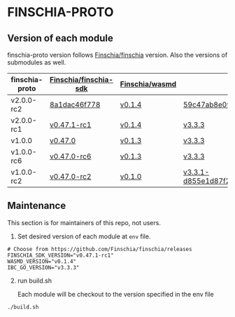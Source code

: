# FINSCHIA-PROTO

## Version of each module

finschia-proto version follows [Finschia/finschia](https://github.com/Finschia/finschia) version. Also the versions of submodules as well.

| finschia-proto | [Finschia/finschia-sdk](https://github.com/Finschia/finschia-sdk)          | [Finschia/wasmd](https://github.com/Finschia/wasmd)     | [Finschia/ibc-go](https://github.com/Finschia/ibc-go)                                                                               | [Finschia/finschia](https://github.com/Finschia/finschia)          |
| -------------- | -------------------------------------------------------------------------- | ------------------------------------------------------- | ----------------------------------------------------------------------------------------------------------------------------------- | ------------------------------------------------------------------ |
| v2.0.0-rc2     | [8a1dac46f778](https://github.com/Finschia/finschia-sdk/tree/8a1dac46f778) | [v0.1.4](https://github.com/Finschia/wasmd/tree/v0.1.4) | [59c47ab8e095](https://github.com/Finschia/ibc-go/tree/59c47ab8e095)                                                                | [v2.0.0-rc2](https://github.com/Finschia/finschia/tree/v2.0.0-rc2) |
| v2.0.0-rc1     | [v0.47.1-rc1](https://github.com/Finschia/finschia-sdk/tree/v0.47.1-rc1)   | [v0.1.4](https://github.com/Finschia/wasmd/tree/v0.1.4) | [v3.3.3](https://github.com/Finschia/ibc-go/tree/v3.3.3)                                                                            | [v2.0.0-rc1](https://github.com/Finschia/finschia/tree/v2.0.0-rc1) |
| v1.0.0         | [v0.47.0](https://github.com/Finschia/finschia-sdk/tree/v0.47.0)           | [v0.1.3](https://github.com/Finschia/wasmd/tree/v0.1.3) | [v3.3.3](https://github.com/Finschia/ibc-go/tree/v3.3.3)                                                                            | [v1.0.0](https://github.com/Finschia/finschia/tree/v1.0.0)         |
| v1.0.0-rc6     | [v0.47.0-rc6](https://github.com/Finschia/finschia-sdk/tree/v0.47.0-rc6)   | [v0.1.3](https://github.com/Finschia/wasmd/tree/v0.1.3) | [v3.3.3](https://github.com/Finschia/ibc-go/tree/v3.3.3)                                                                            | [v1.0.0-rc6](https://github.com/Finschia/finschia/tree/v1.0.0-rc6) |
| v1.0.0-rc2     | [v0.47.0-rc2](https://github.com/Finschia/finschia-sdk/tree/v0.47.0-rc2)   | [v0.1.0](https://github.com/Finschia/wasmd/tree/v0.1.0) | [v3.3.1-d855e1d87f26f5a632fe43e6c58f8f7e6bc47bdf](https://github.com/Finschia/ibc-go/tree/d855e1d87f26f5a632fe43e6c58f8f7e6bc47bdf) | [v1.0.0-rc2](https://github.com/Finschia/finschia/tree/v1.0.0-rc2) |

## Maintenance

This section is for maintainers of this repo, not users.

1. Set desired version of each module at `env` file.

```
# Choose from https://github.com/Finschia/finschia/releases
FINSCHIA_SDK_VERSION="v0.47.1-rc1"
WASMD_VERSION="v0.1.4"
IBC_GO_VERSION="v3.3.3"
```

2. run build.sh

   Each module will be checkout to the version specified in the env file

```
./build.sh
```
